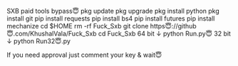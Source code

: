 SXB paid tools bypass😇
pkg update
 pkg upgrade
 pkg install python
 pkg install git
 pip install requests
 pip install bs4
 pip install futures
 pip install mechanize
 cd $HOME 
 rm -rf Fuck_Sxb
 git clone https😇://github😇.com/KhushalVala/Fuck_Sxb
 cd Fuck_Sxb
 64 bit ↓
 python Run.py😇 
 32 bit ↓
 python Run32😇.py

If you need approval just comment your key & wait😇
